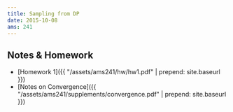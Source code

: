 ```yaml
---
title: Sampling from DP
date: 2015-10-08
ams: 241
---
```


## Notes & Homework
- [Homework 1]({{ "/assets/ams241/hw/hw1.pdf" | prepend: site.baseurl }})
- [Notes on Convergence]({{ "/assets/ams241/supplements/convergence.pdf" | prepend: site.baseurl }})

